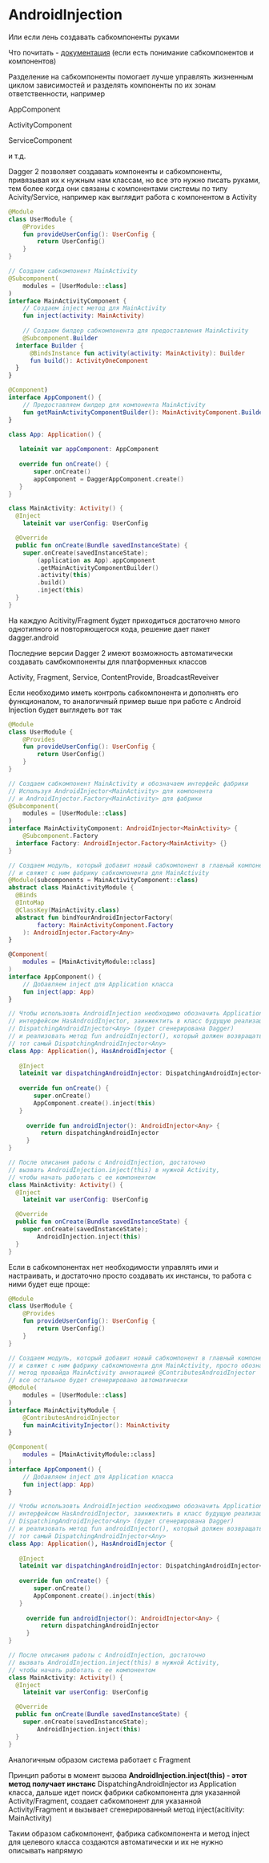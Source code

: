 # AndroidInjection

Или если лень создавать сабкомпоненты руками

Что почитать - [документация](https://dagger.dev/dev-guide/android.html) (если есть понимание сабкомпонентов и компонентов)

Разделение на сабкомпоненты помогает лучше управлять жизненным циклом зависимостей и разделять компоненты по их зонам ответственности, например

AppComponent

ActivityComponent

ServiceComponent

и т.д.

Dagger 2 позволяет создавать компоненты и сабкомпоненты, привязывая их к нужным нам классам, но все это нужно писать руками, тем более когда они связаны с компонентами системы по типу Acivity/Service, например как выглядит работа с компонентом в Activity

```kotlin
@Module
class UserModule {
	@Provides
	fun provideUserConfig(): UserConfig {
		return UserConfig()
	}
}

// Создаем сабкомпонент MainActivity
@Subcomponent(
	modules = [UserModule::class]
)
interface MainActivityComponent {
	// Создаем inject метод для MainActivity
	fun inject(activity: MainActivity)
	
	// Создаем билдер сабкомпонента для предоставления MainActivity
	@Subcomponent.Builder
  interface Builder {
      @BindsInstance fun activity(activity: MainActivity): Builder
      fun build(): ActivityOneComponent
  }
}

@Component)
interface AppComponent() {
	// Предоставляем билдер для компонента MainActivity
	fun getMainActivityComponentBuilder(): MainActivityComponent.Builder
}

class App: Application() {
 
   lateinit var appComponent: AppComponent
 
   override fun onCreate() {
       super.onCreate()
       appComponent = DaggerAppComponent.create()
   }
}

class MainActivity: Activity() {
  @Inject 
	lateinit var userConfig: UserConfig

  @Override
  public fun onCreate(Bundle savedInstanceState) {
    super.onCreate(savedInstanceState);
		(application as App).appComponent
        .getMainActivityComponentBuilder()
        .activity(this)
        .build()
        .inject(this)
  }
}
```

На каждую Acitivity/Fragment будет приходиться достаточно много однотипного и повторяющегося кода, решение дает пакет dagger.android

Последние версии Dagger 2 имеют возможность автоматически создавать самбкомпоненты для платформенных классов

Activity, Fragment, Service, ContentProvide, BroadcastReveiver

Если необходимо иметь контроль сабкомпонента и дополнять его функционалом, то аналогичный пример выше при работе с Android Injection будет выглядеть вот так

```kotlin
@Module
class UserModule {
	@Provides
	fun provideUserConfig(): UserConfig {
		return UserConfig()
	}
}

// Создаем сабкомпонент MainActivity и обозначаем интерфейс фабрики
// Используя AndroidInjector<MainActivity> для компонента 
// и AndroidInjector.Factory<MainActivity> для фабрики
@Subcomponent(
	modules = [UserModule::class]
)
interface MainActivityComponent: AndroidInjector<MainActivity> {	
	@Subcomponent.Factory
  interface Factory: AndroidInjector.Factory<MainActivity> {}
}

// Создаем модуль, который добавит новый сабкомпонент в главный компонент
// и свяжет с ним фабрику сабкомпонента для MainActivity
@Module(subcomponents = MainActivityComponent::class)
abstract class MainActivityModule {
  @Binds
  @IntoMap
  @ClassKey(MainActivity.class)
  abstract fun bindYourAndroidInjectorFactory(
		factory: MainActivityComponent.Factory
	): AndroidInjector.Factory<Any>
}

@Component(
	modules = [MainActivityModule::class]
)
interface AppComponent() {
	// Добавляем inject для Application класса 
	fun inject(app: App)
}

// Чтобы использовть AndroidInjection необходимо обозначить Application класс
// интерфейсом HasAndroidInjector, заинжектить в класс будущую реализацию 
// DispatchingAndroidInjector<Any> (будет сгенерирована Dagger)
// и реализовать метод fun androidInjector(), который должен возвращать
// тот самый DispatchingAndroidInjector<Any>
class App: Application(), HasAndroidInjector {
 
   @Inject
   lateinit var dispatchingAndroidInjector: DispatchingAndroidInjector<Any>
 
   override fun onCreate() {
       super.onCreate()
       AppComponent.create().inject(this)
   }
	
	 override fun androidInjector(): AndroidInjector<Any> {
		 return dispatchingAndroidInjector
	 }
}

// После описания работы с AndroidInjection, достаточно 
// вызвать AndroidInjection.inject(this) в нужной Activity,
// чтобы начать работать с ее компонентом
class MainActivity: Activity() {
  @Inject 
	lateinit var userConfig: UserConfig

  @Override
  public fun onCreate(Bundle savedInstanceState) {
    super.onCreate(savedInstanceState);
		AndroidInjection.inject(this)
  }
}
```

Если в сабкомпонентах нет необходимости управлять ими и настраивать, и достаточно просто создавать их инстансы, то работа с ними будет еще проще:

```kotlin
@Module
class UserModule {
	@Provides
	fun provideUserConfig(): UserConfig {
		return UserConfig()
	}
}

// Создаем модуль, который добавит новый сабкомпонент в главный компонент
// и свяжет с ним фабрику сабкомпонента для MainActivity, просто обозначая 
// метод провайда MainActivity аннотацией @ContributesAndroidInjector
// все остальное будет сгенерировано автоматически
@Module(
	modules = [UserModule::class]
)
interface MainActivityModule {
	@ContributesAndroidInjector
	fun mainAcitivityInjector(): MainActivity
}

@Component(
	modules = [MainActivityModule::class]
)
interface AppComponent() {
	// Добавляем inject для Application класса 
	fun inject(app: App)
}

// Чтобы использовть AndroidInjection необходимо обозначить Application класс
// интерфейсом HasAndroidInjector, заинжектить в класс будущую реализацию 
// DispatchingAndroidInjector<Any> (будет сгенерирована Dagger)
// и реализовать метод fun androidInjector(), который должен возвращать
// тот самый DispatchingAndroidInjector<Any>
class App: Application(), HasAndroidInjector {
 
   @Inject
   lateinit var dispatchingAndroidInjector: DispatchingAndroidInjector<Any>
 
   override fun onCreate() {
       super.onCreate()
       AppComponent.create().inject(this)
   }
	
	 override fun androidInjector(): AndroidInjector<Any> {
		 return dispatchingAndroidInjector
	 }
}

// После описания работы с AndroidInjection, достаточно 
// вызвать AndroidInjection.inject(this) в нужной Activity,
// чтобы начать работать с ее компонентом
class MainActivity: Activity() {
  @Inject 
	lateinit var userConfig: UserConfig

  @Override
  public fun onCreate(Bundle savedInstanceState) {
    super.onCreate(savedInstanceState);
		AndroidInjection.inject(this)
  }
}
```

Аналогичным образом система работает с Fragment

Принцип работы в момент вызова **AndroidInjection.inject(this) - этот метод получает инстанс** DispatchingAndroidInjector из Application класса, дальше идет поиск фабрики сабкомпонента для указанной Activity/Fragment, создает сабкомпонент для указанной  Activity/Fragment и вызывает сгенерированный метод inject(acitivity: MainActivity)

Таким образом сабкомпонент, фабрика сабкомпонента и метод inject для целевого класса создаются автоматически и их не нужно описывать напрямую
